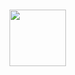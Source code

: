 # 
<div id="header" align="left">
 <img src="https://media.giphy.com/media/LMInTjNf8yyvTQ1lMS/giphy.gif" width="100"/>
  <p>
</div>
</div>
